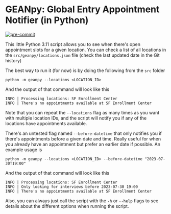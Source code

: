 # GEANpy: Global Entry Appointment Notifier (in Python)

[![pre-commit](https://img.shields.io/badge/pre--commit-enabled-brightgreen?logo=pre-commit)](https://github.com/pre-commit/pre-commit)

This little Python 3.11 script allows you to see when there's open appointment slots for a given location. You can check a list of all locations in the `src/geanpy/locations.json` file (check the last updated date in the Git history)

The best way to run it (for now) is by doing the following from the `src` folder

```shell
python -m geanpy --locations <LOCATION_ID>
```

And the output of that command will look like this

```shell
INFO | Processing locations: SF Enrollment Center
INFO | There's no appointments available at SF Enrollment Center
```

Note that you can repeat the `--locations` flag as many times as you want with multiple location IDs, and the script will notify you if any of the locations have appointments available.

There's an untested flag named `--before-datetime` that only notifies you if there's appointments before a given date and time. Really useful for when you already have an appointment but prefer an earlier date if possible. An example usage is

```shell
python -m geanpy --locations <LOCATION_ID> --before-datetime "2023-07-30T19:00"
```

And the output of that command will look like this

```shell
INFO | Processing locations: SF Enrollment Center
INFO | Only looking for interviews before 2023-07-30 19:00
INFO | There's no appointments available at SF Enrollment Center
```

Also, you can always just call the script with the `-h` or `--help` flags to see details about the different options when running the script.
